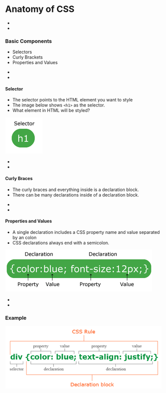# Anatomy of CSS


-
-
### Basic Components
* Selectors
* Curly Brackets
* Properties and Values


-
-


#### Selector
* The selector points to the HTML element you want to style
* The image below shows `<h1>` as the selector.
* What element in HTML will be styled?
<img src="img/css-selector.png">

-
-


#### Curly Braces
* The curly braces and everything inside is a declaration block.
* There can be many declarations inside of a declaration block.

-
-

#### Properties and Values
* A single declaration includes a CSS property name and value separated by an colon
* CSS declarations always end with a semicolon.
<img src="img/css-declarations.png">


-
-

### Example
<img src="img/inline-declaration.png">

